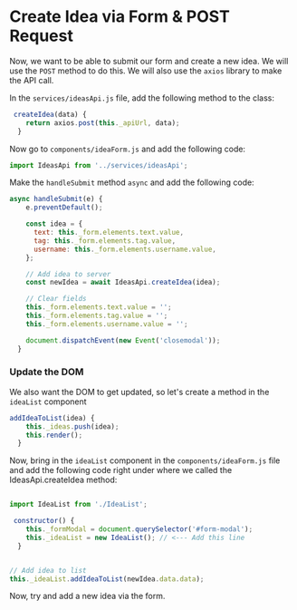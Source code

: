 # Create Idea via Form & POST Request

Now, we want to be able to submit our form and create a new idea. We will use the `POST` method to do this. We will also use the `axios` library to make the API call.

In the `services/ideasApi.js` file, add the following method to the class:

```js
 createIdea(data) {
    return axios.post(this._apiUrl, data);
  }
```

Now go to `components/ideaForm.js` and add the following code:

```js
import IdeasApi from '../services/ideasApi';
```

Make the `handleSubmit` method `async` and add the following code:

```js
async handleSubmit(e) {
    e.preventDefault();

    const idea = {
      text: this._form.elements.text.value,
      tag: this._form.elements.tag.value,
      username: this._form.elements.username.value,
    };

    // Add idea to server
    const newIdea = await IdeasApi.createIdea(idea);

    // Clear fields
    this._form.elements.text.value = '';
    this._form.elements.tag.value = '';
    this._form.elements.username.value = '';

    document.dispatchEvent(new Event('closemodal'));
  }

```

### Update the DOM

We also want the DOM to get updated, so let's create a method in the `ideaList` component

```js
addIdeaToList(idea) {
    this._ideas.push(idea);
    this.render();
  }
```

Now, bring in the `ideaList` component in the `components/ideaForm.js` file and add the following code right under where we called the IdeasApi.createIdea method:

```js

import IdeaList from './IdeaList';

 constructor() {
    this._formModal = document.querySelector('#form-modal');
    this._ideaList = new IdeaList(); // <--- Add this line
  }


// Add idea to list
this._ideaList.addIdeaToList(newIdea.data.data);
```

Now, try and add a new idea via the form.
